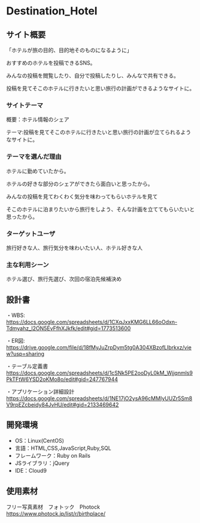 # Destination_Hotel

## サイト概要
「ホテルが旅の目的、目的地そのものになるように」

おすすめのホテルを投稿できるSNS。

みんなの投稿を閲覧したり、自分で投稿したりし、みんなで共有できる。

投稿を見てそこのホテルに行きたいと思い旅行の計画ができるようなサイトに。

### サイトテーマ
概要：ホテル情報のシェア

テーマ:投稿を見てそこのホテルに行きたいと思い旅行の計画が立てられるようなサイトに。

### テーマを選んだ理由
ホテルに勤めていたから。

ホテルの好きな部分のシェアができたら面白いと思ったから。

みんなの投稿を見てわくわく気分を味わってもらいホテルを見て

そこのホテルに泊まりたいから旅行をしよう、そんな計画を立ててもらいたいと思ったから。

### ターゲットユーザ
旅行好きな人、旅行気分を味わいたい人、ホテル好きな人

### 主な利用シーン
ホテル選び、旅行先選び、次回の宿泊先候補決め

## 設計書
・WBS:
https://docs.google.com/spreadsheets/d/1CXqJxxKMG6LL66oOdxn-Tdmyahz_l2ON5EvFfhXJkfk/edit#gid=1773513600

・ER図:
https://drive.google.com/file/d/18fMyJuZrpDym5tg0A304XBzofLIbrkxz/view?usp=sharing

・テーブル定義書
https://docs.google.com/spreadsheets/d/1cSNk5PE2ooDyL0kM_Wjjqnmls9PkTFtW6YSD2oKMo8o/edit#gid=247767944

・アプリケーション詳細設計
https://docs.google.com/spreadsheets/d/1NE17jO2ysA96cMMIyUUZr5Sm8V9rpEZcbeidy84JvHU/edit#gid=2133469642

## 開発環境
- OS：Linux(CentOS)
- 言語：HTML,CSS,JavaScript,Ruby,SQL
- フレームワーク：Ruby on Rails
- JSライブラリ：jQuery
- IDE：Cloud9

## 使用素材
フリー写真素材　フォトック　Photock
https://www.photock.jp/list/r/birthplace/